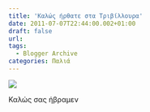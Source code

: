 ```yaml
---
title: 'Καλώς ήρθατε στα Τριβίλλουρα'
date: 2011-07-07T22:44:00.002+01:00
draft: false
url: 
tags:
  - Blogger Archive
categories: Παλιά
---
```


[![](https://blogger.googleusercontent.com/img/b/R29vZ2xl/AVvXsEilyRSQ_PIapM6n0712V8spzTMGht_Rpe-jQNwJqIezcXaXPAStBZ9g5aG97Kp1DzDabs3gCStXmzwztQrKXrRb7pBYYZo5JIkKtTVOCZGlvdA4WI3Y2aqTEkwaIGQgiRQrOMOmyxJYb34/s320/Capture+d%25E2%2580%2599%25C3%25A9cran+2011-07-07+%25C3%25A0+23.39.18.png)](https://blogger.googleusercontent.com/img/b/R29vZ2xl/AVvXsEilyRSQ_PIapM6n0712V8spzTMGht_Rpe-jQNwJqIezcXaXPAStBZ9g5aG97Kp1DzDabs3gCStXmzwztQrKXrRb7pBYYZo5JIkKtTVOCZGlvdA4WI3Y2aqTEkwaIGQgiRQrOMOmyxJYb34/s1600/Capture+d%25E2%2580%2599%25C3%25A9cran+2011-07-07+%25C3%25A0+23.39.18.png)  

  

Καλώς σας ήβραμεν
